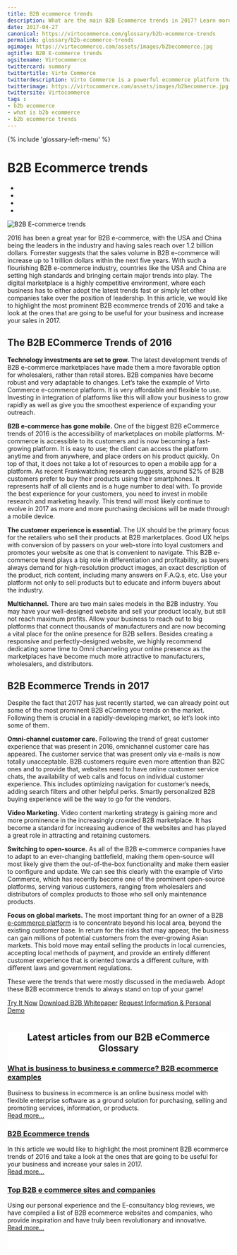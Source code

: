 ```yaml
--- 
title: B2B ecommerce trends
description: What are the main B2B Ecommerce trends in 2017? Learn more in our article.
date: 2017-04-27 
canonical: https://virtocommerce.com/glossary/b2b-ecommerce-trends
permalink: glossary/b2b-ecommerce-trends
ogimage: https://virtocommerce.com/assets/images/b2becommerce.jpg
ogtitle: B2B E-commerce trends
ogsitename: Virtocommerce
twittercard: summary
twittertitle: Virto Commerce
twitterdescription: Virto Commerce is a powerful ecommerce platform that includes everything you need to create an online store and sell online. Try it free with Free Community License
twitterimage: https://virtocommerce.com/assets/images/b2becommerce.jpg
twittersite: Virtocommerce
tags : 
- b2b ecommerce
- what is b2b ecommerce
- b2b ecommerce trends
---
```

<div class="business-features clearfix __responsive">
    {% include 'glossary-left-menu' %}    
    <div class="business-cnt">
        <div class="head __cart">
            <h1 class="title">B2B Ecommerce trends</h1>
        </div>
        <div class="blog b2b-e-commerce">
            <ul class="socials list" style="margin-top: 20px;">
                <li class="list-item fb">
                    <a class="list-link" href="https://www.facebook.com/sharer/sharer.php?u={{ '/glossary/b2b-ecommerce-trends' | absolute_url }}" target="_blank"><i class="list-ico fa fa-facebook"></i></a>
                </li>
                <li class="list-item plus">
                    <a class="list-link" href="https://plus.google.com/share?url={{ '/glossary/b2b-ecommerce-trends' | absolute_url }}" target="_blank"><i class="list-ico fa fa-google-plus"></i></a>
                </li>
                <li class="list-item tw">
                    <a class="list-link" href="https://twitter.com/intent/tweet?text={{ '/glossary/b2b-ecommerce-trends' | absolute_url }}" target="_blank"><i class="list-ico fa fa-twitter"></i></a>
                </li>
                <li class="list-item in">
                    <a class="list-link" href="https://www.linkedin.com/shareArticle?mini=true&url={{ '/glossary/b2b-ecommerce-trends' | absolute_url }}" target="_blank"><i class="list-ico fa fa-linkedin"></i></a>
                </li>
            </ul>
        </div>
        <img alt="B2B E-commerce trends" src="assets/images/b2becommerce.jpg"></img>
        <p class="text">
          2016 has been a great year for B2B e-commerce, with the USA and China being the leaders in the industry and having sales reach over 1.2 billion dollars. Forrester suggests that the sales volume in B2B e-commerce will increase up to 1 trillion dollars within the next five years. With such a flourishing B2B e-commerce industry, countries like the USA and China are setting high standards and bringing certain major trends into play. The digital marketplace is a highly competitive environment, where each business has to either adopt the latest trends fast or simply let other companies take over the position of leadership. In this article, we would like to highlight the most prominent B2B ecommerce trends of 2016 and take a look at the ones that are going to be useful for your business and increase your sales in 2017.
        <h2>
        The B2B ECommerce Trends of 2016
        </h2>
        </p>
        <p class="text">
           <strong>Technology investments are set to grow.</strong> The latest development trends of B2B e-commerce marketplaces have made them a more favorable option for wholesalers, rather than retail stores. B2B companies have become robust and very adaptable to changes.  Let’s take the example of Virto Commerce e-commerce platform. It is very affordable and flexible to use. Investing in integration of platforms like this will allow your business to grow rapidly as well as give you the smoothest experience of expanding your outreach. 
        </p>
        <p class="text">
            <strong>B2B e-commerce has gone mobile.</strong> One of the biggest B2B eCommerce trends of 2016 is the accessibility of marketplaces on mobile platforms. M-commerce is accessible to its customers and is now becoming a fast-growing platform. It is easy to use; the client can access the platform anytime and from anywhere, and place orders on his product quickly. On top of that, it does not take a lot of resources to open a mobile app for a platform.  As recent Frankwatching research suggests, around 52% of B2B customers prefer to buy their products using their smartphones. It represents half of  all clients and is a huge number to deal with. To provide the best experience for your customers, you need to invest in mobile research and marketing heavily. This trend will most likely continue to evolve in 2017 as more and more purchasing decisions will be made through a mobile device.
        </p>
        <p class="text">
           <strong>The customer experience is essential.</strong> The UX should be the primary focus for the retailers who sell their products at B2B marketplaces. Good UX helps with conversion of by passers on your web-store into loyal customers and promotes your website as one that is convenient to navigate. This B2B e-commerce trend plays a big role in differentiation and profitability, as buyers always demand for high-resolution product images, an exact description of the product, rich content, including many answers on F.A.Q.s, etc. Use your platform not only to sell products but to educate and inform buyers about the industry. 
        </p>
         <p class="text">
           <strong>Multichannel.</strong> There are two main sales models in the B2B industry. You may have your well-designed website and sell your product locally, but still not reach maximum profits. Allow your business to reach out to big platforms that connect thousands of manufacturers and are now becoming a vital place for the online presence for B2B sellers. Besides creating a responsive and perfectly-designed website, we highly recommend dedicating some time to Omni channeling your online presence as the marketplaces have become much more attractive to manufacturers, wholesalers, and distributors.
        </p>
        <h2>
        B2B Ecommerce Trends in 2017
        </h2>
         <p class="text">
           Despite the fact that 2017 has just recently started, we can already point out some of the most prominent B2B eCommerce trends on the market. Following them is crucial in a rapidly-developing market, so let’s look into some of them. 
        </p>
        <p class="text">
           <strong>Omni-channel customer care.</strong> Following the trend of great customer experience that was present in 2016, omnichannel customer care has appeared. The customer service that was present only via e-mails is now totally unacceptable. B2B customers require even more attention than B2C ones and to provide that, websites need to have online customer service chats, the availability of web calls and focus on individual customer experience. This includes optimizing navigation for  customer’s needs, adding search filters and other helpful perks. Smartly personalized B2B buying experience will be the way to go for the vendors. 
        </p>
        <p class="text">
            <strong>Video Marketing.</strong> Video content marketing strategy is gaining more and more prominence in the increasingly crowded B2B marketplace. It has become a standard for increasing audience of the websites and has played a great role in attracting and retaining customers. 
        </p>
        <p class="text">
          <strong>Switching to open-source.</strong> As all of the B2B e-commerce companies have to adapt to an ever-changing battlefield, making them open-source will most likely give them the out-of-the-box functionality and make them easier to configure and update. We can see this clearly with the example of Virto Commerce, which has recently become one of the prominent open-source platforms, serving various customers, ranging from wholesalers and distributors of complex products to those who sell only maintenance products. 
        </p>
        <p class="text">
            <strong>Focus on global markets.</strong> The most important thing for an owner of a B2B <a href="/glossary/ecommerce-platforms">e-commerce platform</a> is to concentrate beyond his local area, beyond the existing customer base. In return for the risks that may appear, the business can gain millions of potential customers from the ever-growing Asian markets. This bold move may entail selling the products in local currencies, accepting local methods of payment, and provide an entirely different customer experience that is oriented towards a different culture, with different laws and government regulations. 
        </p>
        <p class="text">
          These were the trends that were mostly discussed in the mediaweb. Adopt these B2B ecommerce trends to always stand on top of your game!  
        </p>
        <div class="buttons">
			<a class="button fill" href="/try-now">Try It Now</a>
            <a class="button fill" href="/download-b2b-whitepaper">Download B2B Whitepaper</a>
			<a class="button fill" href="/contact-us">Request Information & Personal Demo</a>
		</div>
    </div>
    <div class="blog" style="background: #fff; padding: 0; padding-bottom: 40px;">
        <div style="margin-top: 40px; text-align: center;">
            <h2 class="sub-title">Latest articles from our B2B eCommerce Glossary</h2>
        </div>
        <div class="trending __responsive">
            <div class="trending-list">
                <div class="post post-single">
                    <div class="post-inner">
                        <div class="post-media" style="background-image: url('../../assets/images/what-is-b2b-ecommerce.jpg');">
                            <h3><a href="{{ '/glossary/what-is-b2b' | absolute_url }}">What is business to business e commerce? B2B ecommerce examples</a></h3>
                        </div>
                        <div class="post-descr">
                            Business to business in ecommerce is an online business model with flexible enterprise software as a ground solution for purchasing, selling and promoting services, information, or products.<br /><a href="{{ '/glossary/what-is-b2b' | absolute_url }}">Read more...</a>
                        </div>
                    </div>
                </div>
                <div class="post post-single">
                    <div class="post-inner">
                        <div class="post-media" style="background-image: url('../../assets/images/b2becommerce.jpg');">
                            <h3><a href="{{ '/glossary/b2b-ecommerce-trends' | absolute_url }}">B2B Ecommerce trends</a></h3>
                        </div>
                        <div class="post-descr">
                            In this article we would like to highlight the most prominent B2B ecommerce trends of 2016 and take a look at the ones that are going to be useful for your business and increase your sales in 2017.<br /><a href="{{ '/glossary/b2b-ecommerce-trends' | absolute_url }}">Read more...</a>
                        </div>
                    </div>
                </div>
                <div class="post post-single">
                    <div class="post-inner">
                        <div class="post-media" style="background-image: url('../../assets/images/what-is-b2b-ecommerce.jpg');">
                            <h3><a href="{{ '/glossary/b2b-ecommerce-companies-websites' | absolute_url }}">Top B2B e commerce sites and companies</a></h3>
                        </div>
                        <div class="post-descr">
                            Using our personal experience and the E-consultancy blog reviews, we have compiled a list of B2B ecommerce websites and companies, who provide inspiration and have truly been revolutionary and innovative.<br /><a href="{{ '/glossary/b2b-ecommerce-companies-websites' | absolute_url }}">Read more...</a>
                        </div>
                    </div>
                </div>
            </div>
        </div>
    </div>
</div>
